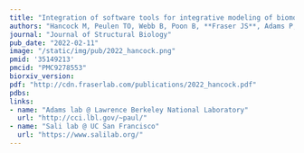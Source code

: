 ```yaml
---
title: "Integration of software tools for integrative modeling of biomolecular systems"
authors: "Hancock M, Peulen TO, Webb B, Poon B, **Fraser JS**, Adams P, Sali A"
journal: "Journal of Structural Biology"
pub_date: "2022-02-11"
image: "/static/img/pub/2022_hancock.png"
pmid: '35149213'
pmcid: "PMC9278553"
biorxiv_version:
pdf: "http://cdn.fraserlab.com/publications/2022_hancock.pdf"
pdbs:
links:
- name: "Adams lab @ Lawrence Berkeley National Laboratory"
  url: "http://cci.lbl.gov/~paul/"
- name: "Sali lab @ UC San Francisco"
  url: "https://www.salilab.org/"
---
```

